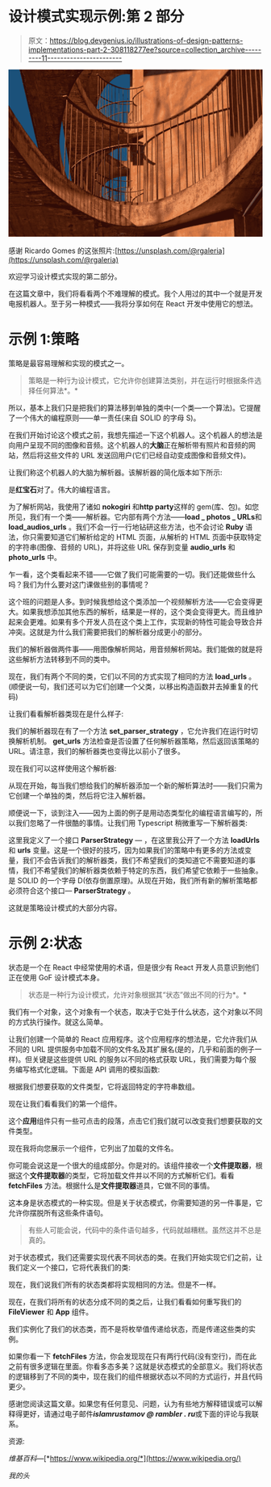 # 设计模式实现示例:第 2 部分

> 原文：<https://blog.devgenius.io/illustrations-of-design-patterns-implementations-part-2-308118277ee?source=collection_archive---------11----------------------->

![](img/f7ef200d183f12e76c74b75b026a7782.png)

感谢 Ricardo Gomes 的这张照片:[https://unsplash.com/@rgaleria](https://unsplash.com/@rgaleria)

欢迎学习设计模式实现的第二部分。

在这篇文章中，我们将看看两个不难理解的模式。我个人用过的其中一个就是开发电报机器人。至于另一种模式——我将分享如何在 React 开发中使用它的想法。

# 示例 1:策略

策略是最容易理解和实现的模式之一。

> 策略是一种行为设计模式，它允许你创建算法类别，并在运行时根据条件选择任何算法*。*

所以，基本上我们只是把我们的算法移到单独的类中(一个类—一个算法)。它提醒了一个伟大的编程原则——单一责任(来自 SOLID 的字母 S)。

在我们开始讨论这个模式之前，我想先描述一下这个机器人。这个机器人的想法是向用户呈现不同的图像和音频。这个机器人的**大脑**正在解析带有照片和音频的网站，然后将这些文件的 URL 发送回用户(它们已经自动变成图像和音频文件)。

让我们称这个机器人的大脑为解析器。该解析器的简化版本如下所示:

是**红宝石**对了。伟大的编程语言。

为了解析网站，我使用了诸如 **nokogiri** 和**http party**这样的 gem(库、包)。如您所见，我们有一个类——解析器。它内部有两个方法——**load _ photos _ URLs**和 **load_audios_urls** 。我们不会一行一行地钻研这些方法，也不会讨论 **Ruby** 语法，你只需要知道它们解析给定的 HTML 页面，从解析的 HTML 页面中获取特定的字符串(图像、音频的 URL)，并将这些 URL 保存到变量 **audio_urls** 和 **photo_urls** 中。

乍一看，这个类看起来不错——它做了我们可能需要的一切。我们还能做些什么吗？我们为什么要对这门课做些别的事情呢？

这个班的问题是人多。到时候我想给这个类添加一个视频解析方法——它会变得更大。如果我想添加其他东西的解析，结果是一样的，这个类会变得更大。而且维护起来会更难。如果有多个开发人员在这个类上工作，实现新的特性可能会导致合并冲突。这就是为什么我们需要把我们的解析器分成更小的部分。

我们的解析器做两件事——用图像解析网站，用音频解析网站。我们能做的就是将这些解析方法转移到不同的类中。

现在，我们有两个不同的类，它们以不同的方式实现了相同的方法 **load_urls** 。(顺便说一句，我们还可以为它们创建一个父类，以移出构造函数并去掉重复的代码)

让我们看看解析器类现在是什么样子:

我们的解析器现在有了一个方法 **set_parser_strategy** ，它允许我们在运行时切换解析机制。 **get_urls** 方法检查是否设置了任何解析器策略，然后返回该策略的 URL。请注意，我们的解析器类也变得比以前小了很多。

现在我们可以这样使用这个解析器:

从现在开始，每当我们想给我们的解析器添加一个新的解析算法时——我们只需为它创建一个单独的类，然后将它注入解析器。

顺便说一下，谈到注入——因为上面的例子是用动态类型化的编程语言编写的，所以我们忽略了一件很酷的事情。让我们用 Typescript 稍微重写一下解析器类:

这里我定义了一个接口 **ParserStrategy** — ，在这里我公开了一个方法 **loadUrls** 和 **urls** 变量。这是一个很好的技巧，因为如果我们的策略中有更多的方法或变量，我们不会告诉我们的解析器类，我们不希望我们的类知道它不需要知道的事情，我们不希望我们的解析器类依赖于特定的东西，我们希望它依赖于一些抽象。是 SOLID 的一个字母 D(依存倒置原理)。从现在开始，我们所有新的解析策略都必须符合这个接口— **ParserStrategy** 。

这就是策略设计模式的大部分内容。

# 示例 2:状态

状态是一个在 React 中经常使用的术语，但是很少有 React 开发人员意识到他们正在使用 GoF 设计模式本身。

> 状态是一种行为设计模式，允许对象根据其“状态”做出不同的行为*。*

我们有一个对象，这个对象有一个状态，取决于它处于什么状态，这个对象以不同的方式执行操作。就这么简单。

让我们创建一个简单的 React 应用程序。这个应用程序的想法是，它允许我们从不同的 URL 提供服务中加载不同的文件名及其扩展名(是的，几乎和前面的例子一样)。但关键是这些提供 URL 的服务以不同的格式获取 URL，我们需要为每个服务编写格式化逻辑。下面是 API 调用的模拟函数:

根据我们想要获取的文件类型，它将返回特定的字符串数组。

现在让我们看看我们的第一个组件。

这个**应用**组件只有一些可点击的段落，点击它们我们就可以改变我们想要获取的文件类型。

现在我将向您展示一个组件，它列出了加载的文件名。

你可能会说这是一个很大的组成部分。你是对的。该组件接收一个**文件提取器**，根据这个**文件提取器**的类型，它将加载文件并以不同的方式解析它们。看看 **fetchFiles** 方法。根据什么是**文件提取器**道具，它做不同的事情。

这本身是状态模式的一种实现。但是关于状态模式，你需要知道的另一件事是，它允许你摆脱所有这些条件语句。

> 有些人可能会说，代码中的条件语句越多，代码就越糟糕。虽然这并不总是真的。

对于状态模式，我们还需要实现代表不同状态的类。在我们开始实现它们之前，让我们定义一个接口，它将代表我们的类:

现在，我们说我们所有的状态类都将实现相同的方法。但是不一样。

现在，在我们将所有的状态分成不同的类之后，让我们看看如何重写我们的 **FileViewer** 和 **App** 组件。

我们实例化了我们的状态类，而不是将枚举值传递给状态，而是传递这些类的实例。

如果你看一下 **fetchFiles** 方法，你会发现现在只有两行代码(没有空行)，而在此之前有很多逻辑在里面。你看多态多美？这就是状态模式的全部意义。我们将状态的逻辑移到了不同的类中，现在我们的组件根据状态以不同的方式运行，并且代码更少。

感谢您阅读这篇文章。如果您有任何意见、问题，认为有些地方解释错误或可以解释得更好，请通过电子邮件***islamrustamov @ rambler . ru***或下面的评论与我联系。

资源:

*维基百科—*[*https://www.wikipedia.org/*](https://www.wikipedia.org/)

*我的头*